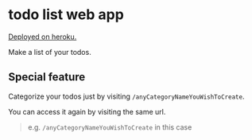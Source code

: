 # todo list web app
[Deployed on heroku.](https://dubeytech-todolist.herokuapp.com/)

Make a list of your todos.

## Special feature

Categorize your todos just by visiting ```/anyCategoryNameYouWishToCreate```.

You can access it again by visiting the same url.
> e.g.  ```/anyCategoryNameYouWishToCreate``` 
in this case 